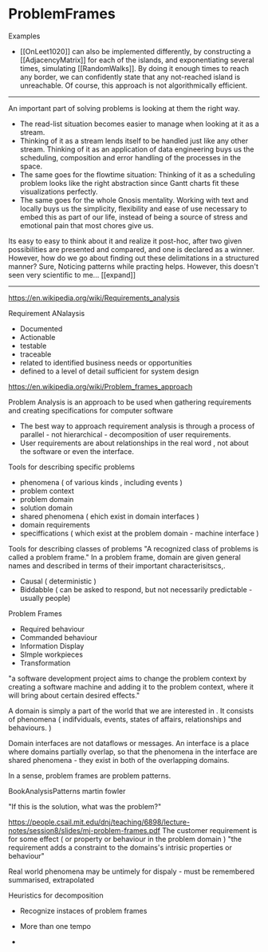 # ProblemFrames

Examples

* [[OnLeet1020]] can also be implemented differently, by constructing a [[AdjacencyMatrix]] for each of the islands, and exponentiating several times, simulating [[RandomWalks]].
    By doing it enough times to reach any border, we can confidently state that any not-reached island is unreachable. Of course, this approach is not algorithmically efficient.


___


An important part of solving problems is looking at them the right way.

* The read-list situation becomes easier to manage when looking at it as a stream.
* Thinking of it as a stream lends itself to be handled just like any other stream.
    Thinking of it as an application of data engineering buys us the scheduling, composition and error handling of the processes in the space.
* The same goes for the flowtime situation: Thinking of it as a scheduling problem looks like the right abstraction since Gantt charts fit these visualizations perfectly.
* The same goes for the whole Gnosis mentality. Working with text and locally buys us the simplicity, flexibility and ease of use necessary to embed this as part of our life, instead of being a source of stress and emotional pain that most chores give us.


Its easy to easy to think about it and realize it post-hoc, after two given possibilities are presented and compared, and one is declared as a winner.
    However, how do we go about finding out these delimitations in a structured manner?
    Sure, Noticing patterns while practing helps. However, this doesn't seen very scientific to me... [[expand]]

___



<https://en.wikipedia.org/wiki/Requirements_analysis>

Requirement ANalaysis

* Documented
* Actionable
* testable
* traceable
* related to identified business needs or opportunities
* defined to a level of detail sufficient for system design

<https://en.wikipedia.org/wiki/Problem_frames_approach>

Problem Analysis is an approach to be used when gathering requirements and creating specifications for computer software

* The best way to approach requirement analysis is through a process of parallel - not hierarchical - decomposition of user requirements.
* User requirements are about relationships in the real word , not about the software or even the interface.
  
Tools for describing specific problems

* phenomena ( of various kinds , including events )
* problem context
* problem domain
* solution domain
* shared phenomena ( ehich exist in domain interfaces )
* domain requirements
* speciffications ( which exist at the problem domain - machine interface )

Tools for describing classes of problems
"A recognized class of problems is called a problem frame."
In a problem frame, domain are given general names and described in terms of their important characterisitscs,.

* Causal ( deterministic )
* Biddabble ( can be asked to respond, but not necessarily predictable - usually people)

Problem Frames

* Required behaviour
* Commanded behaviour
* Information Display
* SImple workpieces
* Transformation

"a software development project aims to change the problem context by creating a software machine and adding it to the problem context, where it will bring about certain desired effects."

A domain is simply a part of the world that we are interested in . It consists of phenomena ( indifviduals, events, states of affairs, relationships and behaviours. )

Domain interfaces are not dataflows or messages. An interface is a place  where domains partially overlap, so that the phenomena in the interface are shared phenomena - they exist in both of the overlapping domains.

In a sense, problem frames are problem patterns.

BookAnalysisPatterns
martin fowler

"If this is the solution, what was the problem?"

<https://people.csail.mit.edu/dnj/teaching/6898/lecture-notes/session8/slides/mj-problem-frames.pdf>
The customer requirement is for some effect ( or property or behaviour in the problem domain )
"the requirement adds a constraint to the domains's intrisic properties or behaviour"

Real world phenomena may be untimely for dispaly - must be remembered summarised, extrapolated

Heuristics for decomposition

* Recognize instaces of problem frames
* More than one tempo

*
